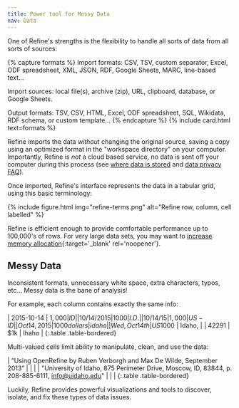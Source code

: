 ```yaml
---
title: Power tool for Messy Data
nav: Data
---
```


One of Refine's strengths is the flexibility to handle all sorts of data from all sorts of sources:

{% capture formats %}
<span class="term">Import formats:</span> CSV, TSV, custom separator, Excel, ODF spreadsheet, XML, JSON, RDF, Google Sheets, MARC, line-based text...

<span class="term">Import sources:</span> local file(s), archive (zip), URL, clipboard, database, or Google Sheets.

<span class="term">Output formats:</span> TSV, CSV, HTML, Excel, ODF spreadsheet, SQL, Wikidata, RDF schema, or custom template...
{% endcapture %}
{% include card.html text=formats %}

Refine imports the data *without* changing the original source, saving a copy using an optimized format in the "workspace directory" on your computer.
Importantly, Refine is *not* a cloud based service, no data is sent off your computer during this process (see [where data is stored](https://docs.openrefine.org/manual/installing#set-where-data-is-stored) and [data privacy FAQ](https://openrefine.org/privacy.html)).

Once imported, Refine's interface represents the data in a tabular grid, using this basic terminology: 

{% include figure.html img="refine-terms.png" alt="Refine row, column, cell labelled" %}

Refine is efficient enough to provide comfortable performance up to 100,000's of rows.
For very large data sets, you may want to [increase memory allocation](https://docs.openrefine.org/manual/installing#increasing-memory-allocation){:target='_blank' rel='noopener'}.

## Messy Data 

Inconsistent formats, unnecessary white space, extra characters, typos, etc... 
Messy data is the bane of analysis! 

For example, each column contains exactly the same info:

| 2015-10-14 | $1,000 | ID |
| 10/14/2015 | 1000 | I.D. |
| 10/14/15 | 1,000 | US-ID |
| Oct 14, 2015 | 1000 dollars | idaho |
| Wed, Oct 14th | US$1000 | Idaho, |
| 42291 | $1k | Ihaho |
{:.table .table-bordered}

Multi-valued cells limit ability to manipulate, clean, and use the data:

| “Using OpenRefine by Ruben Verborgh and Max De Wilde, September 2013” | | |
| "University of Idaho, 875 Perimeter Drive, Moscow, ID, 83844, p. 208-885-6111, info@uidaho.edu" | | |
{:.table .table-bordered}

Luckily, Refine provides powerful visualizations and tools to discover, isolate, and fix these types of data issues.
